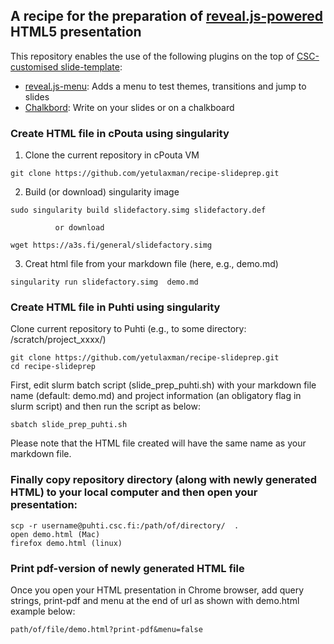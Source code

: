 ## A recipe for the preparation of [reveal.js-powered](https://github.com/hakimel/reveal.js/) HTML5 presentation

This repository enables the use of  the following plugins on the top of [CSC-customised slide-template](https://github.com/csc-training/slide-template.git):

* [reveal.js-menu](https://github.com/denehyg/reveal.js-menu): Adds a menu to
  test themes, transitions and jump to slides
* [Chalkbord](https://github.com/rajgoel/reveal.js-plugins/tree/master/chalkboard):
  Write on your slides or on a chalkboard


### Create HTML file in cPouta using singularity

1. Clone the current repository in cPouta VM

```
git clone https://github.com/yetulaxman/recipe-slideprep.git
```
2. Build (or download) singularity image 
```
sudo singularity build slidefactory.simg slidefactory.def
```
              or download 
```
wget https://a3s.fi/general/slidefactory.simg
```
3. Creat html file from your markdown file (here, e.g., demo.md)

```
singularity run slidefactory.simg  demo.md
```


### Create HTML file in Puhti using singularity

Clone current repository to Puhti (e.g., to some directory: /scratch/project_xxxx/) 


```
git clone https://github.com/yetulaxman/recipe-slideprep.git
cd recipe-slideprep
```

First, edit slurm batch script (slide_prep_puhti.sh) with your markdown file name (default: demo.md) and project information (an obligatory flag in slurm script)  and then run the script as below:

```
sbatch slide_prep_puhti.sh
```
Please note that the HTML file created will have the same name as your markdown file.

### Finally copy repository directory (along with newly generated HTML) to your local computer and then open your presentation:

```
scp -r username@puhti.csc.fi:/path/of/directory/  .
open demo.html (Mac)
firefox demo.html (linux)
```

### Print pdf-version of newly generated HTML file 

Once you open your HTML presentation in Chrome browser, add query strings, print-pdf and menu at the end of url as shown with demo.html example below:

```
path/of/file/demo.html?print-pdf&menu=false 
```

    
